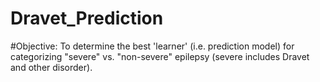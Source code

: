 # Dravet_Prediction

#Objective: To determine the best 'learner' (i.e. prediction model) for categorizing "severe" vs. "non-severe" epilepsy (severe includes Dravet and other disorder).
